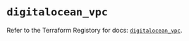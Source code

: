 # `digitalocean_vpc`

Refer to the Terraform Registory for docs: [`digitalocean_vpc`](https://www.terraform.io/docs/providers/digitalocean/r/vpc).
